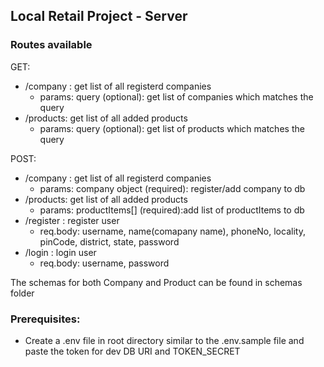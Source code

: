 ## Local Retail Project - Server

### Routes available

GET:

- /company : get list of all registerd companies
  - params: query (optional): get list of companies which matches the query
- /products: get list of all added products
  - params: query (optional): get list of products which matches the query

POST:

- /company : get list of all registerd companies
  - params: company object (required): register/add company to db
- /products: get list of all added products
  - params: productItems[] (required):add list of productItems to db
- /register : register user
  - req.body: username, name(comapany name), phoneNo, locality, pinCode, district, state, password
- /login : login user
  - req.body: username, password

The schemas for both Company and Product can be found in schemas folder

### Prerequisites:

- Create a .env file in root directory similar to the .env.sample file and paste the token for dev DB URI and TOKEN_SECRET
